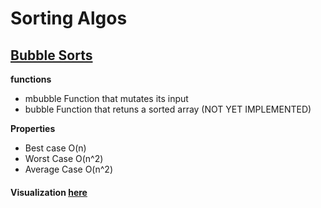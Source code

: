 # Sorting Algos
## [Bubble Sorts](./bubble.rs)

__functions__
* mbubble  Function that mutates its input
* bubble   Function that retuns a sorted array (NOT YET IMPLEMENTED)

__Properties__
* Best case O(n)
* Worst Case O(n^2)
* Average Case O(n^2)

#### Visualization [here][bubble-viz]

[bubble-viz]:  https://sortvisualizer.com/bubblesort/









